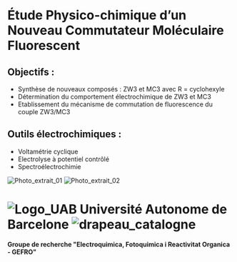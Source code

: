# Étude Physico-chimique d’un Nouveau Commutateur Moléculaire Fluorescent

## Objectifs :

- Synthèse de nouveaux composés : ZW3 et MC3 avec R = cyclohexyle
- Détermination du comportement électrochimique de ZW3 et MC3
- Etablissement du mécanisme de commutation de fluorescence du couple ZW3/MC3


## Outils électrochimiques : 


- Voltamétrie cyclique
- Electrolyse à potentiel contrôlé
- Spectroélectrochimie



![Photo_extrait_01](https://user-images.githubusercontent.com/91669852/179369050-89b0f53e-13ef-4efe-834f-d3cbba799ec4.PNG) ![Photo_extrait_02](https://user-images.githubusercontent.com/91669852/179369032-720c8494-9f1f-4f04-8ba6-699942878bb8.png)


# ![Logo_UAB](https://user-images.githubusercontent.com/91669852/178108629-4548c04b-b896-46c2-b25a-14c8fda216ee.png) Université Autonome de Barcelone   ![drapeau_catalogne](https://user-images.githubusercontent.com/91669852/178108715-548f4103-60d6-4a07-abfa-30400ef46b60.jpg)
**Groupe de recherche "Electroquimica, Fotoquimica i Reactivitat Organica - GEFRO"**
